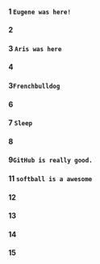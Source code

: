 #### 1 `Eugene was here!`
#### 2
#### 3 `Aris was here`
#### 4
#### 3`Frenchbulldog`
#### 6
#### 7 `Sleep `
#### 8
#### 9`GitHub is really good.`
#### 11 `softball is a awesome`
#### 12
#### 13
#### 14
#### 15